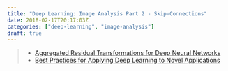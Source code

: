 ```yaml
---
title: "Deep Learning: Image Analysis Part 2 - Skip-Connections"
date: 2018-02-17T20:17:03Z
categories: ["deep-learning", "image-analysis"]
draft: true
---
```


> * [Aggregated Residual Transformations for Deep Neural Networks](https://arxiv.org/abs/1611.05431)
> * [Best Practices for Applying Deep Learning to Novel Applications](https://arxiv.org/abs/1704.01568v1)